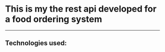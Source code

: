 <h1>This is my the rest api developed for a food ordering system</h1>

<hr>
<h2>Technologies used: </h2> <br>

